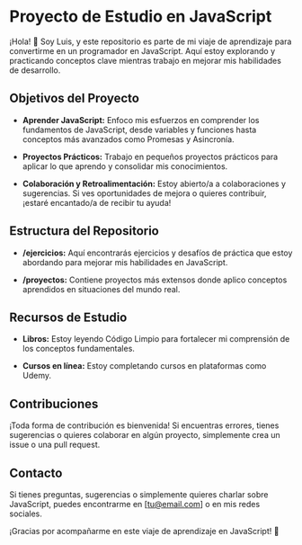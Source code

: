 # Proyecto de Estudio en JavaScript

¡Hola! 👋 Soy Luis, y este repositorio es parte de mi viaje de aprendizaje para convertirme en un programador en JavaScript. Aquí estoy explorando y practicando conceptos clave mientras trabajo en mejorar mis habilidades de desarrollo.

## Objetivos del Proyecto

- **Aprender JavaScript:** Enfoco mis esfuerzos en comprender los fundamentos de JavaScript, desde variables y funciones hasta conceptos más avanzados como Promesas y Asincronía.

- **Proyectos Prácticos:** Trabajo en pequeños proyectos prácticos para aplicar lo que aprendo y consolidar mis conocimientos.

- **Colaboración y Retroalimentación:** Estoy abierto/a a colaboraciones y sugerencias. Si ves oportunidades de mejora o quieres contribuir, ¡estaré encantado/a de recibir tu ayuda!

## Estructura del Repositorio

- **/ejercicios:** Aquí encontrarás ejercicios y desafíos de práctica que estoy abordando para mejorar mis habilidades en JavaScript.

- **/proyectos:** Contiene proyectos más extensos donde aplico conceptos aprendidos en situaciones del mundo real.

## Recursos de Estudio

- **Libros:** Estoy leyendo Código Limpio para fortalecer mi comprensión de los conceptos fundamentales.

- **Cursos en línea:** Estoy completando cursos en plataformas como Udemy.

## Contribuciones

¡Toda forma de contribución es bienvenida! Si encuentras errores, tienes sugerencias o quieres colaborar en algún proyecto, simplemente crea un issue o una pull request.

## Contacto

Si tienes preguntas, sugerencias o simplemente quieres charlar sobre JavaScript, puedes encontrarme en [tu@email.com] o en mis redes sociales.

¡Gracias por acompañarme en este viaje de aprendizaje en JavaScript! 🚀
